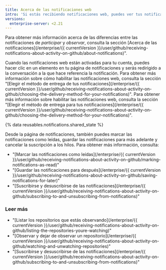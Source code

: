 ```yaml
---
title: Acerca de las notificaciones web
intro: 'Si estás recibiendo notificaciones web, puedes ver tus notificaciones de participación y de observación en la página de notificaciones en {% data variables.product.product_name %}.'
versions:
  enterprise-server: <2.21
---
```


Para obtener más información acerca de las diferencias entre las notificaciones de *participar* y *observar*, consulta la sección [Acerca de las notificaciones](/enterprise/{{ currentVersion }}/user/github/receiving-notifications-about-activity-on-github/about-notifications)".

Cuando las notificaciones web están activadas para tu cuenta, puedes hacer clic en un elemento en tu página de notificaciones y serás redirigido a la conversación a la que hace referencia la notificación. Para obtener más información sobre cómo habilitar las notificaciones web, consulta la sección "[Elegir el método de entrega de tus notificaciones](/enterprise/{{ currentVersion }}/user/github/receiving-notifications-about-activity-on-github/choosing-the-delivery-method-for-your-notifications)". Para obtener más información sobre habilitar las notificaciones web, consulta la sección "[Elegir el método de entrega para tus notificaciones](/enterprise/{{ currentVersion }}/user/github/receiving-notifications-about-activity-on-github/choosing-the-delivery-method-for-your-notifications)".

{% data reusables.notifications.shared_state %}

Desde la página de notificaciones, también puedes marcar las notificaciones como leídas, guardar las notificaciones para más adelante y cancelar la suscripción a los hilos. Para obtener más información, consulta:

- "[Marcar las notificaciones como leídas](/enterprise/{{ currentVersion }}/user/github/receiving-notifications-about-activity-on-github/marking-notifications-as-read)"
- "[Guardar las notificaciones para después](/enterprise/{{ currentVersion }}/user/github/receiving-notifications-about-activity-on-github/saving-notifications-for-later)"
- "[Suscribirse y desuscribirse de las notificaciones](/enterprise/{{ currentVersion }}/user/github/receiving-notifications-about-activity-on-github/subscribing-to-and-unsubscribing-from-notifications)"

### Leer más

- "[Listar los repositorios que estás observando](/enterprise/{{ currentVersion }}/user/github/receiving-notifications-about-activity-on-github/listing-the-repositories-youre-watching)"
- "[Observar y dejar de observar un repositorio](/enterprise/{{ currentVersion }}/user/github/receiving-notifications-about-activity-on-github/watching-and-unwatching-repositories)"
- "[Suscribirse y desuscribirse de las notificaciones](/enterprise/{{ currentVersion }}/user/github/receiving-notifications-about-activity-on-github/subscribing-to-and-unsubscribing-from-notifications)"
